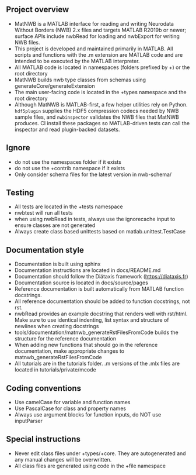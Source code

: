 ## Project overview
- MatNWB is a MATLAB interface for reading and writing Neurodata Without Borders (NWB) 2.x files and targets MATLAB R2019b or newer; surface APIs include nwbRead for loading and nwbExport for writing NWB files.
- This project is developed and maintained primarily in MATLAB. All scripts and functions with the .m extension are MATLAB code and are intended to be executed by the MATLAB interpreter.
- All MATLAB code is located in namespaces (folders prefixed by +) or the root directory
- MatNWB builds nwb type classes from schemas using generateCore/generateExtension
- The main user-facing code is located in the +types namespace and the root directory
- Although MatNWB is MATLAB-first, a few helper utilities rely on Python. `hdf5plugin` supplies the HDF5 compression codecs needed by NWB sample files, and `nwbinspector` validates the NWB files that MatNWB produces. CI install these packages so MATLAB-driven tests can call the inspector and read plugin-backed datasets.

## Ignore
- do not use the namespaces folder if it exists
- do not use the +contrib namespace if it exists
- Only consider schema files for the latest version in nwb-schema/

## Testing
- All tests are located in the +tests namespace
- nwbtest will run all tests
- when using nwbRead in tests, always use the ignorecache input to ensure classes are not generated
- Always create class based unittests based on matlab.unittest.TestCase

## Documentation style
- Documentation is built using sphinx
- Documentation instructions are located in docs/README.md
- Documentation should follow the Diátaxis framework (https://diataxis.fr)
- Documentation source is located in docs/source/pages
- Reference documentation is built automatically from MATLAB function docstrings.
- All reference documentation should be added to function docstrings, not rst.
- nwbRead provides an example docstring that renders well with rst/html. Make sure to use identical indenting, list syntax and structure of newlines when creating docstrings
- tools/documentation/matnwb_generateRstFilesFromCode builds the structure for the reference documentation
- When adding new functions that should go in the reference documentation, make appropriate changes to matnwb_generateRstFilesFromCode
- All tutorials are in the tutorials folder. .m versions of the .mlx files are located in tutorials/private/mcode

## Coding conventions
- Use camelCase for variable and function names
- Use PascalCase for class and property names
- Always use argument blocks for function inputs, do NOT use inputParser

## Special instructions 
- Never edit class files under +types/+core. They are autogenerated and any manual changes will be overwritten.
- All class files are generated using code in the +file namespace